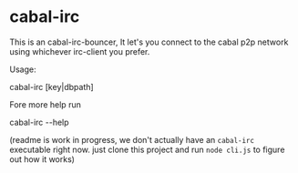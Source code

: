 # cabal-irc

This is an cabal-irc-bouncer, It let's you connect to
the cabal p2p network using whichever irc-client you prefer.

Usage:


cabal-irc [key|dbpath]

Fore more help run

cabal-irc --help

(readme is work in progress, we don't actually have an `cabal-irc` executable
right now.
just clone this project and run `node cli.js` to figure out how it works)
